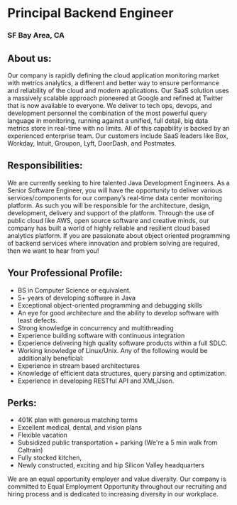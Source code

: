 # Principal Backend Engineer
### SF Bay Area, CA

## About us:
Our company is rapidly defining the cloud application monitoring market with metrics analytics, a different and better way to ensure performance and reliability of the cloud and modern applications. Our SaaS solution uses a massively scalable approach pioneered at Google and refined at Twitter that is now available to everyone. We deliver to tech ops, devops, and development personnel the combination of the most powerful query language in monitoring, running against a unified, full detail, big data metrics store in real-time with no limits. All of this capability is backed by an experienced enterprise team. Our customers include SaaS leaders like Box, Workday, Intuit, Groupon, Lyft, DoorDash, and Postmates.

## Responsibilities:
We are currently seeking to hire talented Java Development Engineers. As a Senior Software Engineer, you will have the opportunity to deliver various services/components for our company’s real-time data center monitoring platform. As such you will be responsible for the architecture, design, development, delivery and support of the platform. Through the use of public cloud like AWS, open source software and creative minds, our company has built a world of highly reliable and resilient cloud based analytics platform.
If you are passionate about object oriented programming of backend services where innovation and problem solving are required, then we want to hear from you!

## Your Professional Profile:
+	BS in Computer Science or equivalent.
+	5+ years of developing software in Java
+	Exceptional object-oriented programming and debugging skills
+	An eye for good architecture and the ability to develop software with least defects.
+	Strong knowledge in concurrency and multithreading
+	Experience building software with continuous integration
+	Experience delivering high quality software products within a full SDLC.
+	Working knowledge of Linux/Unix.
Any of the following would be additionally beneficial:
+	Experience in stream based architectures
+	Knowledge of efficient data structures, query parsing and optimization.
+	Experience in developing RESTful API and XML/Json.

## Perks:
+	401K plan with generous matching terms
+	Excellent medical, dental, and vision plans
+	Flexible vacation
+	Subsidized public transportation + parking (We're a 5 min walk from Caltrain)
+	Fully stocked kitchen,
+	Newly constructed, exciting and hip Silicon Valley headquarters

We are an equal opportunity employer and value diversity. Our company is committed to Equal Employment Opportunity throughout our recruiting and hiring process and is dedicated to increasing diversity in our workplace.
